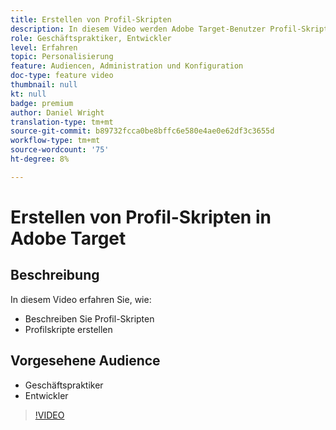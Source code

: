 ```yaml
---
title: Erstellen von Profil-Skripten
description: In diesem Video werden Adobe Target-Benutzer Profil-Skripten vorgestellt. Sehen Sie sich dieses Video an, wenn Sie Erfahrung mit Adobe Target haben und die Grundlagen der Verwendung von Profil-Skripten zur Durchführung speziellerer Targeting- oder Audiencen-Erstellung lernen möchten.
role: Geschäftspraktiker, Entwickler
level: Erfahren
topic: Personalisierung
feature: Audiencen, Administration und Konfiguration
doc-type: feature video
thumbnail: null
kt: null
badge: premium
author: Daniel Wright
translation-type: tm+mt
source-git-commit: b89732fcca0be8bffc6e580e4ae0e62df3c3655d
workflow-type: tm+mt
source-wordcount: '75'
ht-degree: 8%

---
```



# Erstellen von Profil-Skripten in Adobe Target

## Beschreibung

In diesem Video erfahren Sie, wie:

* Beschreiben Sie Profil-Skripten
* Profilskripte erstellen

## Vorgesehene Audience

* Geschäftspraktiker
* Entwickler

>[!VIDEO](https://video.tv.adobe.com/v/17394/?quality=12)